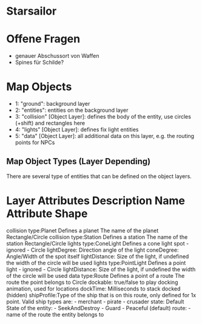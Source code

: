 # Starsailor

# Offene Fragen
- genauer Abschussort von Waffen
- Spines für Schilde?


# Map Objects

* 1: "ground": background layer
* 2: "entities": entities on the background layer
* 3: "collision" [Object Layer]: defines the body of the entity, use circles (+shift) and rectangles here
* 4: "lights" [Object Layer]: defines fix light entities
* 5: "data" [Object Layer]: all additional data on this layer, e.g. the routing points for NPCs

## Map Object Types (Layer Depending)

There are several type of entities that can be defined on the object layers.

Layer       Attributes          Description                         Name Attribute                  Shape
========================================================================================================================
collision   type:Planet         Defines a planet                    The name of the planet          Rectangle/Circle
collision   type:Station        Defines a station                   The name of the station         Rectangle/Circle
lights      type:ConeLight      Defines a cone light spot           - ignored -                     Circle
            lightDegree:<INT>   Direction angle of the light
            coneDegree:<INT>    Angle/Width of the spot itself
            lightDistance:<INT> Size of the light, if undefined the width of the circle will be used
lights      type:PointLight     Defines a point light               - ignored -                     Circle
            lightDistance:<INT> Size of the light, if undefined the width of the circle will be used
data        type:Route          Defines a point of a route          The route the point belongs to  Circle
            dockable:<BOOLEAN>  true/false to play docking animation, used for locations
            dockTime:<FLOAT>    Milliseconds to stack docked (hidden)
            shipProfile:<STRING>Type of the ship that is on this route, only defined for 1x point.
                                Valid ship types are:
                                - merchant
                                - pirate
                                - crusader
            state:<STRING>      Default State of the entity:
                                - SeekAndDestroy
                                - Guard
                                - Peaceful (default)
            route:<STRING>      - name of the route the entity belongs to